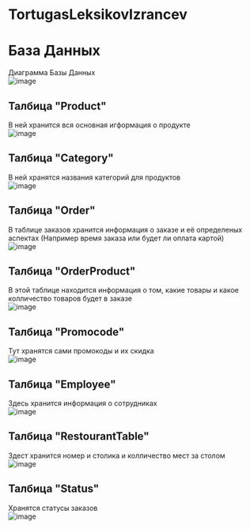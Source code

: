 # TortugasLeksikovIzrancev
<h1>База Данных</h1>

Диаграмма Базы Данных <br>
![image](https://user-images.githubusercontent.com/80753761/197171407-00fbb67b-ea32-42ab-9e02-b3a9017f4e24.png) <br>

<h2>Талбица "Product" </h2>

В ней хранится вся основная игформация о продукте <br>
![image](https://user-images.githubusercontent.com/80753761/197171710-94cdd989-8902-449f-9025-dcaf16a89285.png) <br>

<h2>Талбица "Category" </h2>

В ней хранятся названия категорий для продуктов <br>
![image](https://user-images.githubusercontent.com/80753761/197172146-e3f56486-e1c7-4d36-8984-9306241703c5.png) <br>

<h2>Талбица "Order" </h2>

В таблице заказов хранится информация о заказе и её определеных аспектах (Например время заказа или будет ли оплата картой) <br>
![image](https://user-images.githubusercontent.com/80753761/197172669-ab73dbeb-de1a-49e5-ace4-0aec659e6d6a.png) <br>

<h2>Талбица "OrderProduct" </h2>

В этой таблице находится информация о том, какие товары и какое колличество товаров будет в заказе <br>
![image](https://user-images.githubusercontent.com/80753761/197173003-d5e70592-43d0-4299-a94c-cd2a0b4a6321.png) <br>

<h2>Талбица "Promocode" </h2>

Тут хранятся сами промокоды и их скидка <br>
![image](https://user-images.githubusercontent.com/80753761/197173244-0fa63a23-d053-434c-af5e-26fc833b7b35.png) <br>

<h2>Талбица "Employee" </h2>

Здесь хранится информация о сотрудниках <br>
![image](https://user-images.githubusercontent.com/80753761/197173503-d9b0193b-77dc-4808-a1b6-228b65745775.png) <br>

<h2>Талбица "RestourantTable" </h2>

Здест хранится номер и столика и колличество мест за столом <br>
![image](https://user-images.githubusercontent.com/80753761/197173710-bfa91990-ba27-4b99-98bf-054a0f13fe63.png) <br>

<h2>Талбица "Status" </h2>

Хранятся статусы заказов <br>
![image](https://user-images.githubusercontent.com/80753761/197173885-857489ba-be56-402a-bafc-64bcbde6dd3e.png) <br>
